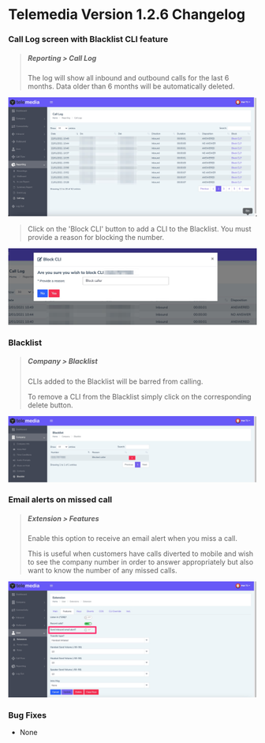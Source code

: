 # Telemedia Version 1.2.6 Changelog



### Call Log screen with Blacklist CLI feature

> ##### Reporting > Call Log
>
> The log will show all inbound and outbound calls for the last 6 months.  Data older than 6 months will be automatically deleted.

![re-provision](https://github.com/codebase-technology/Telemedia-Documentation/raw/master/1.2.6/images/calllog.jpg)

> Click on the 'Block CLI' button to add a CLI to the Blacklist.  You must provide a reason for blocking the number.

![re-provision](https://github.com/codebase-technology/Telemedia-Documentation/raw/master/1.2.6/images/blockcli.jpg)



### Blacklist

> ##### Company > Blacklist
>
> CLIs added to the Blacklist will be barred from calling.
>
> To remove a CLI from the Blacklist simply click on the corresponding delete button.

<img src="https://github.com/codebase-technology/Telemedia-Documentation/raw/master/1.2.6/images/blocklist.jpg" /> 



### Email alerts on missed call

> ##### Extension > Features
>
> Enable this option to receive an email alert when you miss a call.
>
> This is useful when customers have calls diverted to mobile and wish to see the company number in order to answer appropriately but also want to know the number of any missed calls.

![re-provision](https://github.com/codebase-technology/Telemedia-Documentation/raw/master/1.2.6/images/emailalert.jpg)





### Bug Fixes

- None

